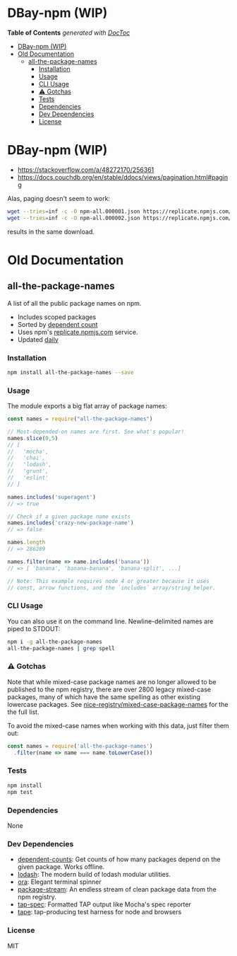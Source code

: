 

# DBay-npm (WIP)


<!-- START doctoc generated TOC please keep comment here to allow auto update -->
<!-- DON'T EDIT THIS SECTION, INSTEAD RE-RUN doctoc TO UPDATE -->
**Table of Contents**  *generated with [DocToc](https://github.com/thlorenz/doctoc)*

- [DBay-npm (WIP)](#dbay-npm-wip)
- [Old Documentation](#old-documentation)
  - [all-the-package-names](#all-the-package-names)
    - [Installation](#installation)
    - [Usage](#usage)
    - [CLI Usage](#cli-usage)
    - [⚠️ Gotchas](#-gotchas)
    - [Tests](#tests)
    - [Dependencies](#dependencies)
    - [Dev Dependencies](#dev-dependencies)
    - [License](#license)

<!-- END doctoc generated TOC please keep comment here to allow auto update -->


# DBay-npm (WIP)

* https://stackoverflow.com/a/48272170/256361
* https://docs.couchdb.org/en/stable/ddocs/views/pagination.html#paging

Alas, paging doesn't seem to work:

```bash
wget --tries=inf -c -O npm-all.000001.json https://replicate.npmjs.com/_all_docs\?limit\=1000\&skip\=0
wget --tries=inf -c -O npm-all.000002.json https://replicate.npmjs.com/_all_docs\?limit\=1000\&skip\=1000
```

results in the same download.

# Old Documentation


## all-the-package-names

A list of all the public package names on npm.

- Includes scoped packages
- Sorted by [dependent count](https://github.com/zeke/dependent-counts)
- Uses npm's  [replicate.npmjs.com](https://github.com/npm/registry/blob/198b449e5ec11f0cc3e424ce2721dd66e8111589/docs/follower.md) service.
- Updated [daily](http://zeke.sikelianos.com/npm-and-github-automation-with-heroku/)

### Installation

```sh
npm install all-the-package-names --save
```

### Usage

The module exports a big flat array of package names:

```js
const names = require("all-the-package-names")

// Most-depended-on names are first. See what's popular!
names.slice(0,5)
// [
//   'mocha',
//   'chai',
//   'lodash',
//   'grunt',
//   'eslint'
// ]

names.includes('superagent')
// => true

// Check if a given package name exists
names.includes('crazy-new-package-name')
// => false

names.length
// => 286289

names.filter(name => name.includes('banana'))
// => [ 'banana', 'banana-banana', 'banana-split', ...]

// Note: This example requires node 4 or greater because it uses
// const, arrow functions, and the `includes` array/string helper.

```

### CLI Usage

You can also use it on the command line. Newline-delimited names are piped to
STDOUT:

```sh
npm i -g all-the-package-names
all-the-package-names | grep spell
```

### ⚠️ Gotchas

Note that while mixed-case package names are no longer allowed to be published
to the npm registry, there are over 2800 legacy mixed-case packages, many of 
which have the same spelling as other existing lowercase packages. See [nice-registry/mixed-case-package-names](https://github.com/nice-registry/mixed-case-package-names)
for the the full list.

To avoid the mixed-case names when working with this data, 
just filter them out:

```js
const names = require('all-the-package-names')
  .filter(name => name === name.toLowerCase())
```

### Tests

```sh
npm install
npm test
```

### Dependencies

None

### Dev Dependencies

- [dependent-counts](https://github.com/zeke/dependent-counts): Get counts of how many packages depend on the given package. Works offline.
- [lodash](https://github.com/lodash/lodash): The modern build of lodash modular utilities.
- [ora](https://github.com/sindresorhus/ora): Elegant terminal spinner
- [package-stream](https://github.com/zeke/package-stream): An endless stream of clean package data from the npm registry.
- [tap-spec](https://github.com/scottcorgan/tap-spec): Formatted TAP output like Mocha&#39;s spec reporter
- [tape](https://github.com/substack/tape): tap-producing test harness for node and browsers

### License

MIT
